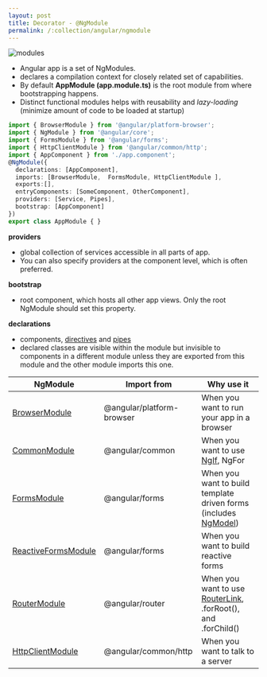 ```yaml
---
layout: post
title: Decorator - @NgModule
permalink: /:collection/angular/ngmodule
---
```


![modules]({{site.cdn}}/angular/modules-app-diagram.png)

* Angular app is a set of NgModules.
* declares a compilation context for closely related set of capabilities.
* By default **AppModule (app.module.ts)** is the root module from where bootstrapping happens.
* Distinct functional modules helps with reusability and *lazy-loading* (minimize amount of code to be loaded at startup)

```ts
import { BrowserModule } from '@angular/platform-browser';
import { NgModule } from '@angular/core';
import { FormsModule } from '@angular/forms';
import { HttpClientModule } from '@angular/common/http';
import { AppComponent } from './app.component';
@NgModule({
  declarations: [AppComponent],
  imports: [BrowserModule,  FormsModule, HttpClientModule ],
  exports:[],
  entryComponents: [SomeComponent, OtherComponent],
  providers: [Service, Pipes],
  bootstrap: [AppComponent]
})
export class AppModule { }
```

**providers**
* global collection of services accessible in all parts of app. 
* You can also specify providers at the component level, which is often preferred.

**bootstrap**
* root component, which hosts all other app views. Only the root NgModule should set this property.

**declarations** 
* components, [directives](https://angular.io/guide/attribute-directives) and [pipes](https://angular.io/guide/pipes)
* declared classes are visible within the module but invisible to components in a different module unless they are exported from this module and the other module imports this one.

| NgModule | Import from | Why use it |
|---|---|---|
| [BrowserModule](https://angular.io/api/platform-browser/BrowserModule)  | @angular/platform-browser | When you want to run your app in a browser|
| [CommonModule](https://angular.io/api/common/CommonModule)              | @angular/common           | When you want to use [NgIf](https://angular.io/api/common/NgIf), NgFor|
| [FormsModule](https://angular.io/api/forms/FormsModule)                 | @angular/forms            | When you want to build template driven forms (includes [NgModel](https://angular.io/api/forms/NgModel))   |
| [ReactiveFormsModule](https://angular.io/api/forms/ReactiveFormsModule) | @angular/forms            | When you want to build reactive forms|
| [RouterModule](https://angular.io/api/router/RouterModule)              | @angular/router           | When you want to use [RouterLink]( https://angular.io/api/router/RouterLink), .forRoot(), and .forChild() |
| [HttpClientModule](https://angular.io/api/common/http/HttpClientModule) | @angular/common/http      | When you want to talk to a server|
